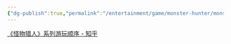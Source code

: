 ```yaml
---
{"dg-publish":true,"permalink":"/entertainment/game/monster-hunter/monster-hunter/"}
---
```


[《怪物猎人》系列游玩顺序 - 知乎](https://zhuanlan.zhihu.com/p/582083070)